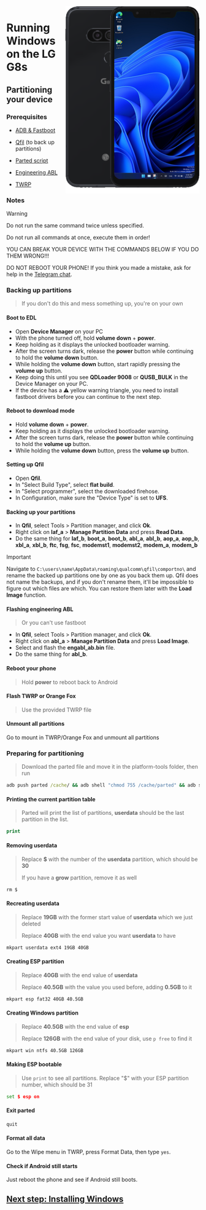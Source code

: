 <img align="right" src="https://github.com/n00b69/woa-betalm/blob/main/betalm.png" width="350" alt="Windows 11 running on betalm">

# Running Windows on the LG G8s

## Partitioning your device

### Prerequisites
- [ADB & Fastboot](https://developer.android.com/studio/releases/platform-tools)

- [Qfil](https://github.com/n00b69/woa-betalm/releases/tag/Qfil) (to back up partitions)
  
- [Parted script](https://github.com/n00b69/woa-betalm/releases/download/Files/parted)

- [Engineering ABL](https://github.com/n00b69/woa-betalm/releases/download/Files/engabl_ab.bin)
  
- [TWRP](https://github.com/n00b69/woa-betalm/releases/download/Files/g8stwrp.img)

### Notes
> [!WARNING]  
> 
> Do not run the same command twice unless specified.
>  
> Do not run all commands at once, execute them in order!
>
> YOU CAN BREAK YOUR DEVICE WITH THE COMMANDS BELOW IF YOU DO THEM WRONG!!!
>
> DO NOT REBOOT YOUR PHONE! If you think you made a mistake, ask for help in the [Telegram chat](https://t.me/winong8x).

### Backing up partitions
> If you don't do this and mess something up, you're on your own

#### Boot to EDL
- Open **Device Manager** on your PC
- With the phone turned off, hold **volume down** + **power**.
- Keep holding as it displays the unlocked bootloader warning.
- After the screen turns dark, release the **power** button while continuing to hold the **volume down** button.
- While holding the **volume down** button, start rapidly pressing the **volume up** button.
- Keep doing this until you see **QDLoader 9008** or **QUSB_BULK** in the Device Manager on your PC.
- If the device has a ⚠️ yellow warning triangle, you need to install fastboot drivers before you can continue to the next step.

#### Reboot to download mode
- Hold **volume down** + **power**.
- Keep holding as it displays the unlocked bootloader warning.
- After the screen turns dark, release the **power** button while continuing to hold the **volume up** button.
- While holding the **volume down** button, press the **volume up** button.

#### Setting up Qfil
- Open **Qfil**.
- In "Select Build Type", select **flat build**.
- In "Select programmer", select the downloaded firehose.
- In Configuration, make sure the "Device Type" is set to **UFS**.

#### Backing up your partitions
- In **Qfil**, select Tools > Partition manager, and click **Ok**.
- Right click on **laf_a** > **Manage Partition Data** and press **Read Data**.
- Do the same thing for **laf_b**, **boot_a**, **boot_b**, **abl_a**, **abl_b**, **aop_a**, **aop_b**, **xbl_a**, **xbl_b**, **ftc**, **fsg**, **fsc**, **modemst1**, **modemst2**, **modem_a**, **modem_b**

> [!Important]
> Navigate to `C:\users\name\AppData\roaming\qualcomm\qfil\comportno\` and rename the backed up partitions one by one as you back them up. Qfil does not name the backups, and if you don't rename them, it'll be impossible to figure out which files are which. You can restore them later with the **Load Image** function.

#### Flashing engineering ABL
> Or you can't use fastboot
- In **Qfil**, select Tools > Partition manager, and click **Ok**.
- Right click on **abl_a** > **Manage Partition Data** and press **Load Image**.
- Select and flash the **engabl_ab.bin** file.
- Do the same thing for **abl_b**.

#### Reboot your phone
> Hold **power** to reboot back to Android

#### Flash TWRP or Orange Fox
> Use the provided TWRP file

#### Unmount all partitions
Go to mount in TWRP/Orange Fox and unmount all partitions

### Preparing for partitioning
> Download the parted file and move it in the platform-tools folder, then run
```cmd
adb push parted /cache/ && adb shell "chmod 755 /cache/parted" && adb shell /cache/parted /dev/block/sda
```

#### Printing the current partition table
> Parted will print the list of partitions, **userdata** should be the last partition in the list.
```cmd
print
```

#### Removing userdata
> Replace **$** with the number of the **userdata** partition, which should be **30**
> 
> If you have a **grow** partition, remove it as well
```cmd
rm $
```

#### Recreating userdata
> Replace **19GB** with the former start value of **userdata** which we just deleted
>
> Replace **40GB** with the end value you want **userdata** to have
```cmd
mkpart userdata ext4 19GB 40GB
```

#### Creating ESP partition
> Replace **40GB** with the end value of **userdata**
>
> Replace **40.5GB** with the value you used before, adding **0.5GB** to it
```cmd
mkpart esp fat32 40GB 40.5GB
```

#### Creating Windows partition
> Replace **40.5GB** with the end value of **esp**
>
> Replace **126GB** with the end value of your disk, use `p free` to find it
```cmd
mkpart win ntfs 40.5GB 126GB
```

#### Making ESP bootable
> Use `print` to see all partitions. Replace "$" with your ESP partition number, which should be 31
```cmd
set $ esp on
```

#### Exit parted
```cmd
quit
```

#### Format all data
Go to the Wipe menu in TWRP, press Format Data, then type `yes`.

#### Check if Android still starts
Just reboot the phone and see if Android still boots.

## [Next step: Installing Windows](2-install.md)












